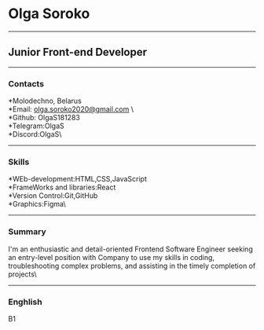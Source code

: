 # Olga Soroko

***

## Junior Front-end Developer

***

### Contacts

*Molodechno, Belarus\
*Email: olga.soroko2020@gmail.com   \       
*Github: OlgaS181283\
*Telegram:OlgaS\
*Discord:OlgaS\

***

### Skills

*WEb-development:HTML,CSS,JavaScript\
*FrameWorks and libraries:React\
*Version Control:Git,GitHub\
*Graphics:Figma\

***

### Summary

I'm an enthusiastic and detail-oriented Frontend Software Engineer seeking an entry-level position with Company to use my skills in coding, troubleshooting complex problems, and assisting in the timely completion of projects\

***

### Enghlish

B1
